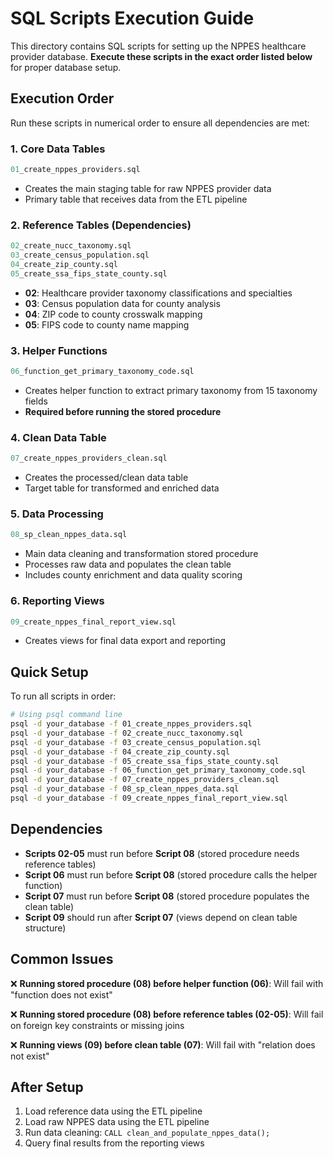 # SQL Scripts Execution Guide

This directory contains SQL scripts for setting up the NPPES healthcare provider database. **Execute these scripts in the exact order listed below** for proper database setup.

## Execution Order

Run these scripts in numerical order to ensure all dependencies are met:

### 1. Core Data Tables
```sql
01_create_nppes_providers.sql
```
- Creates the main staging table for raw NPPES provider data
- Primary table that receives data from the ETL pipeline

### 2. Reference Tables (Dependencies)
```sql
02_create_nucc_taxonomy.sql
03_create_census_population.sql
04_create_zip_county.sql
05_create_ssa_fips_state_county.sql
```
- **02**: Healthcare provider taxonomy classifications and specialties
- **03**: Census population data for county analysis
- **04**: ZIP code to county crosswalk mapping
- **05**: FIPS code to county name mapping

### 3. Helper Functions
```sql
06_function_get_primary_taxonomy_code.sql
```
- Creates helper function to extract primary taxonomy from 15 taxonomy fields
- **Required before running the stored procedure**

### 4. Clean Data Table
```sql
07_create_nppes_providers_clean.sql
```
- Creates the processed/clean data table
- Target table for transformed and enriched data

### 5. Data Processing
```sql
08_sp_clean_nppes_data.sql
```
- Main data cleaning and transformation stored procedure
- Processes raw data and populates the clean table
- Includes county enrichment and data quality scoring

### 6. Reporting Views
```sql
09_create_nppes_final_report_view.sql
```
- Creates views for final data export and reporting

## Quick Setup

To run all scripts in order:

```bash
# Using psql command line
psql -d your_database -f 01_create_nppes_providers.sql
psql -d your_database -f 02_create_nucc_taxonomy.sql
psql -d your_database -f 03_create_census_population.sql
psql -d your_database -f 04_create_zip_county.sql
psql -d your_database -f 05_create_ssa_fips_state_county.sql
psql -d your_database -f 06_function_get_primary_taxonomy_code.sql
psql -d your_database -f 07_create_nppes_providers_clean.sql
psql -d your_database -f 08_sp_clean_nppes_data.sql
psql -d your_database -f 09_create_nppes_final_report_view.sql
```

## Dependencies

- **Scripts 02-05** must run before **Script 08** (stored procedure needs reference tables)
- **Script 06** must run before **Script 08** (stored procedure calls the helper function)
- **Script 07** must run before **Script 08** (stored procedure populates the clean table)
- **Script 09** should run after **Script 07** (views depend on clean table structure)

## Common Issues

❌ **Running stored procedure (08) before helper function (06)**: Will fail with "function does not exist"

❌ **Running stored procedure (08) before reference tables (02-05)**: Will fail on foreign key constraints or missing joins

❌ **Running views (09) before clean table (07)**: Will fail with "relation does not exist"

## After Setup

1. Load reference data using the ETL pipeline
2. Load raw NPPES data using the ETL pipeline
3. Run data cleaning: `CALL clean_and_populate_nppes_data();`
4. Query final results from the reporting views
